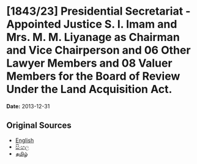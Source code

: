 # [1843/23] Presidential Secretariat - Appointed Justice S. I. Imam and Mrs. M. M. Liyanage as Chairman and Vice Chairperson and 06 Other Lawyer Members and 08 Valuer Members for the Board of Review Under the Land Acquisition Act.

**Date:** 2013-12-31

## Original Sources

- [English](https://documents.gov.lk/view/extra-gazettes/2013/12/1843-23_E.pdf)
- [සිංහල](https://documents.gov.lk/view/extra-gazettes/2013/12/1843-23_S.pdf)
- [தமிழ்](https://documents.gov.lk/view/extra-gazettes/2013/12/1843-23_T.pdf)

